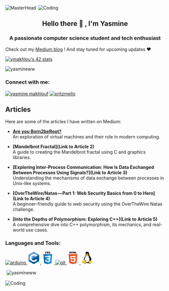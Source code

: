 ![MasterHead](https://user-images.githubusercontent.com/74038190/221352975-94759904-aa4c-4032-a8ab-b546efb9c478.gif)
<img align="right" alt="Coding" width="400" src="https://media.giphy.com/media/K3LmGC9JbEFQZLt5m5/giphy.gif">
<h2 align="center">Hello there 👋 , I'm Yasmine</h2>
<h3 align="center">A passionate computer science student and tech enthusiast</h3>

Check out my [Medium blog](https://medium.com/@makhlouf.yasmine1/are-you-born-to-be-root-5005f303108a?source=friends_link&sk=bfcd5f3a60e3e7f1663c1da5f81e72c5) ! And stay tuned for upcoming updates ❤


<a href="https://github.com/oakoudad/badge42"><img src="https://badge.mediaplus.ma/starryblue/ymakhlou" alt="ymakhlou's 42 stats" /></a>

<p align="left"> <img src="https://komarev.com/ghpvc/?username=yasmineww&label=Profile%20views&color=0e75b6&style=flat" alt="yasmineww" /> </p>


<h3 align="left">Connect with me:</h3>
<p align="left">
<a href="https://www.linkedin.com/in/ymakhlouf/" target="blank"><img align="center" src="https://raw.githubusercontent.com/rahuldkjain/github-profile-readme-generator/master/src/images/icons/Social/linked-in-alt.svg" alt="yasmine makhlouf" height="30" width="40" /></a>
<a href="https://discord.gg/yasmineww" target="blank"><img align="center" src="https://raw.githubusercontent.com/rahuldkjain/github-profile-readme-generator/master/src/images/icons/Social/discord.svg" alt="pritzmello" height="30" width="40" /></a>
</p>

## Articles

Here are some of the articles I have written on Medium:

- **[Are you Born2beRoot?](https://medium.com/@makhlouf.yasmine1/are-you-born-to-be-root-5005f303108a)**  
  An exploration of virtual machines and their role in modern computing.

- **[Mandelbrot Fractal](Link to Article 2)**  
  A guide to creating the Mandelbrot fractal using C and graphics libraries.

- **[Exploring Inter-Process Communication: How Is Data Exchanged Between Processes Using Signals?](Link to Article 3)**  
  Understanding the mechanisms of data exchange between processes in Unix-like systems.

- **[OverTheWire/Natas — Part 1: Web Security Basics from 0 to Hero](Link to Article 4)**  
  A beginner-friendly guide to web security using the OverTheWire Natas challenge.

- **[Into the Depths of Polymorphism: Exploring C++](Link to Article 5)**  
  A comprehensive dive into C++ polymorphism, its mechanics, and real-world use cases.

<h3 align="left">Languages and Tools:</h3>
<p align="left"> <a href="https://www.arduino.cc/" target="_blank" rel="noreferrer"> <img src="https://cdn.worldvectorlogo.com/logos/arduino-1.svg" alt="arduino" width="40" height="40"/> </a> <a href="https://www.cprogramming.com/" target="_blank" rel="noreferrer"> <img src="https://raw.githubusercontent.com/devicons/devicon/master/icons/c/c-original.svg" alt="c" width="40" height="40"/> </a> <a href="https://www.w3schools.com/css/" target="_blank" rel="noreferrer"> <img src="https://raw.githubusercontent.com/devicons/devicon/master/icons/css3/css3-original-wordmark.svg" alt="css3" width="40" height="40"/> </a> <a href="https://git-scm.com/" target="_blank" rel="noreferrer"> <img src="https://www.vectorlogo.zone/logos/git-scm/git-scm-icon.svg" alt="git" width="40" height="40"/> </a> <a href="https://www.w3.org/html/" target="_blank" rel="noreferrer"> <img src="https://raw.githubusercontent.com/devicons/devicon/master/icons/html5/html5-original-wordmark.svg" alt="html5" width="40" height="40"/> </a> <a href="https://www.linux.org/" target="_blank" rel="noreferrer"> <img src="https://raw.githubusercontent.com/devicons/devicon/master/icons/linux/linux-original.svg" alt="linux" width="40" height="40"/> </a> </p>

<p>&nbsp;<img align="center" src="https://github-readme-stats.vercel.app/api?username=yasmineww&show_icons=true&locale=en" alt="yasmineww" /></p>

<img align="center" alt="Coding" width="400" src="https://user-images.githubusercontent.com/74038190/236544207-c4f427b3-be04-4cfe-a3d2-2eabb0d2de73.gif">


